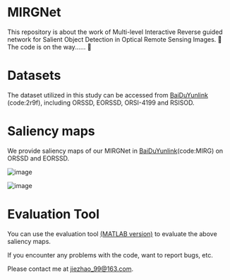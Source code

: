 # MIRGNet
This repository is about the work of Multi-level Interactive Reverse guided network for Salient Object Detection in Optical Remote Sensing Images.
🏃 The code is on the way...... 🏃

# Datasets
The dataset utilized in this study can be accessed from [BaiDuYunlink](https://pan.baidu.com/s/1iP7KRFwkS6K4Hako1XQIgg) (code:2r9f), including ORSSD, EORSSD, ORSI-4199 and RSISOD.

# Saliency maps
We provide saliency maps of our MIRGNet in [BaiDuYunlink](https://pan.baidu.com/s/1CO8xPhUwyuZ8uzVBiW0KSg)(code:MIRG) on ORSSD and EORSSD.

![image](https://github.com/JieZzzoo/MIRGNet/assets/66772134/30dce784-2a76-4bb4-85c9-c5c6da9520cb)

![image](https://github.com/JieZzzoo/MIRGNet/assets/66772134/06610ad5-1ac2-48f7-b424-30e9ff4e003e)

# Evaluation Tool
You can use the evaluation tool [(MATLAB version)](https://github.com/MathLee/MatlabEvaluationTools) to evaluate the above saliency maps.


If you encounter any problems with the code, want to report bugs, etc.

Please contact me at jiezhao_99@163.com.
